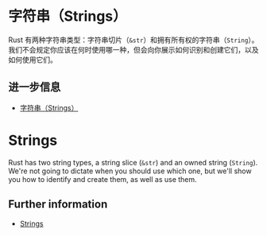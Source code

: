 # 字符串（Strings）

Rust 有两种字符串类型：字符串切片（`&str`）和拥有所有权的字符串（`String`）。  
我们不会规定你应该在何时使用哪一种，但会向你展示如何识别和创建它们，以及如何使用它们。

## 进一步信息

- [字符串（Strings）](https://doc.rust-lang.org/book/ch08-02-strings.html)

# Strings

Rust has two string types, a string slice (`&str`) and an owned string (`String`).
We're not going to dictate when you should use which one, but we'll show you how
to identify and create them, as well as use them.

## Further information

- [Strings](https://doc.rust-lang.org/book/ch08-02-strings.html)
